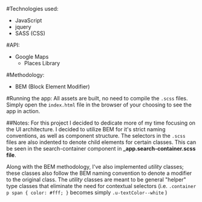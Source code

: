 #Technologies used:
+ JavaScript
+ jquery
+ SASS (CSS)

#API:
+ Google Maps
    + Places Library

#Methodology:
+ BEM (Block Element Modifier)

#Running the app:
All assets are built, no need to compile the `.scss` files. Simply open the `index.html` file in the browser of your choosing to see the app in action.

##Notes:
For this project I decided to dedicate more of my time focusing on the UI architecture. I decided to utilize BEM for it's strict naming conventions, as well as component structure. The selectors in the `.scss` files are also indented to denote child elements for certain classes. This can be seen in the search-container component in **_app.search-container.scss file**.

Along with the BEM methodology, I've also implemented _utility_ classes; these classes also follow the BEM naming convention to denote a modifier to the original class. The _utility_ classes are meant to be general "helper" type classes that eliminate the need for contextual selectors (i.e. `.container p span { color: #fff; }` becomes simply `.u-textColor--white` )
